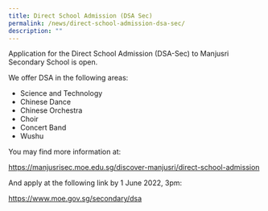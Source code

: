 ```yaml
---
title: Direct School Admission (DSA Sec)
permalink: /news/direct-school-admission-dsa-sec/
description: ""
---
```

Application for the Direct School Admission (DSA-Sec) to Manjusri Secondary School is open.  

  

We offer DSA in the following areas:

  

*   Science and Technology
*   Chinese Dance
*   Chinese Orchestra
*   Choir
*   Concert Band
*   Wushu

You may find more information at:  

<a href="/discover-manjusri/direct-school-admission" target="_blank">https://manjusrisec.moe.edu.sg/discover-manjusri/direct-school-admission</a>  

And apply at the following link by 1 June 2022, 3pm:

<a href="https://www.moe.gov.sg/secondary/dsa" target="_blank">https://www.moe.gov.sg/secondary/dsa</a>